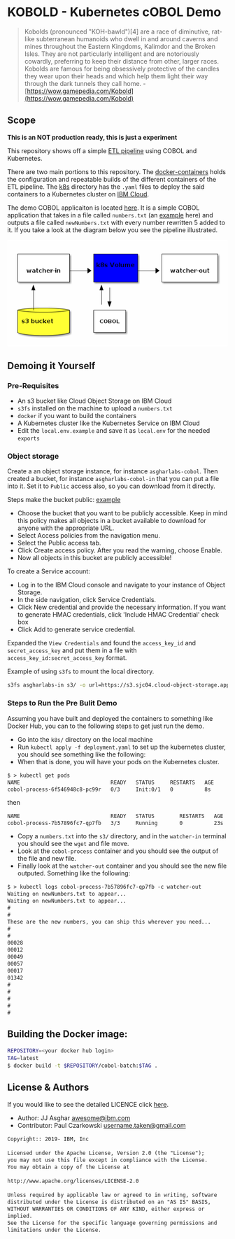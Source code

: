 # KOBOLD - Kubernetes cOBOL Demo

> Kobolds (pronounced "KOH-bawld")[4] are a race of diminutive, rat-like subterranean humanoids who dwell in and around caverns and mines throughout the Eastern Kingdoms, Kalimdor and the Broken Isles. They are not particularly intelligent and are notoriously cowardly, preferring to keep their distance from other, larger races. Kobolds are famous for being obsessively protective of the candles they wear upon their heads and which help them light their way through the dark tunnels they call home. - [https://wow.gamepedia.com/Kobold](https://wow.gamepedia.com/Kobold)

## Scope

**This is an NOT production ready, this is just a experiment**

This repository shows off a simple [ETL pipeline](https://databricks.com/glossary/etl-pipeline) using
COBOL and Kubernetes.

There are two main portions to this repository. The [docker-containers](./docker-containers) holds the
configuration and repeatable builds of the different containers of the ETL pipeline. The [k8s](./k8s)
directory has the `.yaml` files to deploy the said containers to a Kubernetes cluster on [IBM Cloud](https://cloud.ibm.com).

The demo COBOL applicaiton is located [here](./plus5numbers.cbl). It is a simple COBOL application
that takes in a file called `numbers.txt` (an [example](./numbers.txt.example) here) and outputs a
file called `newNumbers.txt` with every number rewritten 5 added to it. If you take a look at the
diagram below you see the pipeline illustrated.

![](./img/k8s-cobol.png)

## Demoing it Yourself

### Pre-Requisites

- An s3 bucket like Cloud Object Storage on IBM Cloud
- `s3fs` installed on the machine to upload a `numbers.txt`
- `docker` if you want to build the containers
- A Kubernetes cluster like the Kubernetes Service on IBM Cloud
- Edit the `local.env.example` and save it as `local.env` for the needed `exports`

### Object storage

Create a an object storage instance, for instance `asgharlabs-cobol`. Then created a bucket, for instance `asgharlabs-cobol-in` that you can put a file into it. Set it to `Public` access also, so you can download from it directly.

Steps make the bucket public: [example](https://s3.sjc04.cloud-object-storage.appdomain.cloud/asgharlabs-in/numbers.txt)

- Choose the bucket that you want to be publicly accessible. Keep in mind this policy makes all objects in a bucket available to download for anyone with the appropriate URL.
- Select Access policies from the navigation menu.
- Select the Public access tab.
- Click Create access policy. After you read the warning, choose Enable.
- Now all objects in this bucket are publicly accessible!

To create a Service account:
- Log in to the IBM Cloud console and navigate to your instance of Object Storage.
- In the side navigation, click Service Credentials.
- Click New credential and provide the necessary information. If you want to generate HMAC credentials, click 'Include HMAC Credential' check box
- Click Add to generate service credential.

Expanded the `View Credentials` and found the `access_key_id` and `secret_access_key` and put them
in a file with `access_key_id:secret_access_key` format.

Example of using `s3fs` to mount the local directory.

```bash
s3fs asgharlabs-in s3/ -o url=https://s3.sjc04.cloud-object-storage.appdomain.cloud -o passwd_file=key.key
```

### Steps to Run the Pre Bulit Demo

Assuming you have built and deployed the containers to something like Docker Hub, you can to the following steps to get just run the demo.

- Go into the `k8s/` directory on the local machine
- Run `kubectl apply -f deployment.yaml` to set up the kubernetes cluster, you should see something like the following:
- When that is done, you will have your pods on the Kubernetes cluster.
```console
$ > kubectl get pods
NAME                             READY   STATUS     RESTARTS   AGE
cobol-process-6f546948c8-pc99r   0/3     Init:0/1   0          8s
```
then
```console
NAME                             READY   STATUS        RESTARTS   AGE
cobol-process-7b57896fc7-qp7fb   3/3     Running       0          23s
```
- Copy a `numbers.txt` into the `s3/` directory, and in the `watcher-in` terminal you should see
the `wget` and file move.
- Look at the `cobol-process` container and you should see the output of the file and new file.
- Finally look at the `watcher-out` container and you should see the new file outputed. Something like the following:
```console
$ > kubectl logs cobol-process-7b57896fc7-qp7fb -c watcher-out
Waiting on newNumbers.txt to appear...
Waiting on newNumbers.txt to appear...
#
#
These are the new numbers, you can ship this wherever you need...
#
#
00028
00012
00049
00057
00017
01342
#
#
#
#
#
```

## Building the Docker image:

```bash
REPOSITORY=<your docker hub login>
TAG=latest
$ docker build -t $REPOSITORY/cobol-batch:$TAG .
```

## License & Authors

If you would like to see the detailed LICENCE click [here](./LICENCE).

- Author: JJ Asghar <awesome@ibm.com>
- Contributor: Paul Czarkowski <username.taken@gmail.com>

```text
Copyright:: 2019- IBM, Inc

Licensed under the Apache License, Version 2.0 (the "License");
you may not use this file except in compliance with the License.
You may obtain a copy of the License at

http://www.apache.org/licenses/LICENSE-2.0

Unless required by applicable law or agreed to in writing, software
distributed under the License is distributed on an "AS IS" BASIS,
WITHOUT WARRANTIES OR CONDITIONS OF ANY KIND, either express or implied.
See the License for the specific language governing permissions and
limitations under the License.
```
